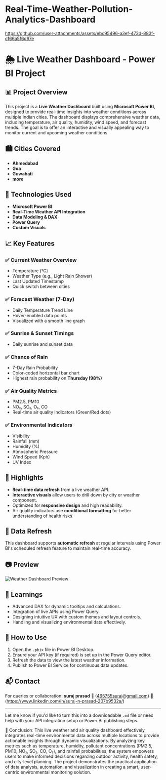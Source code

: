 # Real-Time-Weather-Pollution-Analytics-Dashboard   




https://github.com/user-attachments/assets/ebc95496-a3ef-473d-883f-c166a5f6d97e


# 🌦️ Live Weather Dashboard - Power BI Project

## 📊 Project Overview

This project is a **Live Weather Dashboard** built using **Microsoft Power BI**, designed to provide real-time insights into weather conditions across multiple Indian cities. The dashboard displays comprehensive weather data, including temperature, air quality, humidity, wind speed, and forecast trends. The goal is to offer an interactive and visually appealing way to monitor current and upcoming weather conditions.

## 🏙️ Cities Covered

* **Ahmedabad**
* **Goa**
* **Guwahati**
* **more**
## 🔧 Technologies Used

* **Microsoft Power BI**
* **Real-Time Weather API Integration**
* **Data Modeling & DAX**
* **Power Query**
* **Custom Visuals**

## 📈 Key Features

### ✅ Current Weather Overview

* Temperature (°C)
* Weather Type (e.g., Light Rain Shower)
* Last Updated Timestamp
* Quick switch between cities

### ✅ Forecast Weather (7-Day)

* Daily Temperature Trend Line
* Hover-enabled data points
* Visualized with a smooth line graph

### ✅ Sunrise & Sunset Timings

* Daily sunrise and sunset data

### ✅ Chance of Rain

* 7-Day Rain Probability
* Color-coded horizontal bar chart
* Highest rain probability on **Thursday (98%)**

### ✅ Air Quality Metrics

* PM2.5, PM10
* NO₂, SO₂, O₃, CO
* Real-time air quality indicators (Green/Red dots)

### ✅ Environmental Indicators

* Visibility
* Rainfall (mm)
* Humidity (%)
* Atmospheric Pressure
* Wind Speed (Kph)
* UV Index

## 📌 Highlights

* **Real-time data refresh** from a live weather API.
* **Interactive visuals** allow users to drill down by city or weather component.
* Optimized for **responsive design** and high readability.
* Air quality indicators use **conditional formatting** for better understanding of health risks.

## 🔄 Data Refresh

This dashboard supports **automatic refresh** at regular intervals using Power BI's scheduled refresh feature to maintain real-time accuracy.

## 📷 Preview

![Weather Dashboard Preview](./82ef4a8b-546c-4228-a80f-789f469695eb.png)

## 🧠 Learnings

* Advanced DAX for dynamic tooltips and calculations.
* Integration of live APIs using Power Query.
* Designing intuitive UX with custom themes and layout controls.
* Handling and visualizing environmental data effectively.

## 🚀 How to Use

1. Open the `.pbix` file in Power BI Desktop.
2. Ensure your API key (if required) is set up in the Power Query editor.
3. Refresh the data to view the latest weather information.
4. Publish to Power BI Service for continuous data updates.

## 📬 Contact

For queries or collaboration:
**suraj prasad**
📧 (465755suraj@gmail.com)
🔗 (https://www.linkedin.com/in/suraj-n-prasad-207b9532a/)

---

Let me know if you'd like to turn this into a downloadable `.md` file or need help with your API integration setup or Power BI publishing steps.


🔹 Conclusion:
This live weather and air quality dashboard effectively integrates real-time environmental data across multiple locations to provide actionable insights through dynamic visualizations. By analyzing key metrics such as temperature, humidity, pollutant concentrations (PM2.5, PM10, NO₂, SO₂, CO, O₃), and rainfall probabilities, the system empowers users to make informed decisions regarding outdoor activity, health safety, and city-level planning. The project demonstrates the practical application of data analysis, automation, and visualization in creating a smart, user-centric environmental monitoring solution.

